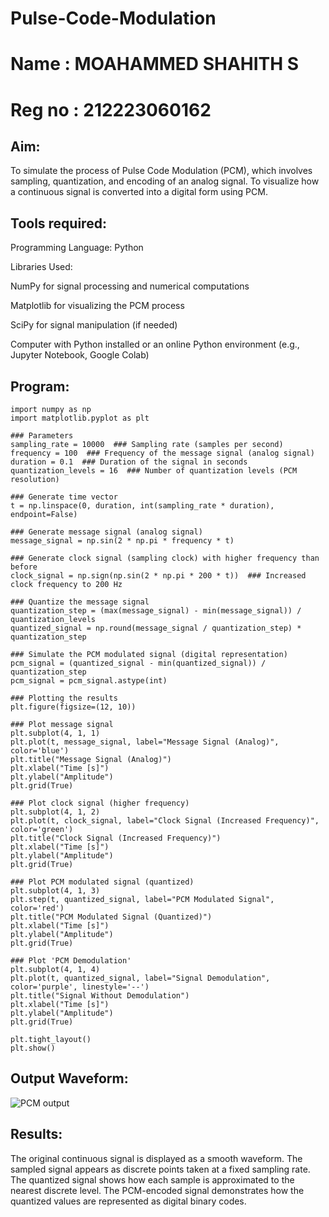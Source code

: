 # Pulse-Code-Modulation
# Name : MOAHAMMED SHAHITH S
# Reg no : 212223060162

## Aim:

To simulate the process of Pulse Code Modulation (PCM), which involves sampling, quantization, and encoding of an analog signal.
To visualize how a continuous signal is converted into a digital form using PCM.


## Tools required:

Programming Language: Python

Libraries Used:

NumPy for signal processing and numerical computations

Matplotlib for visualizing the PCM process

SciPy for signal manipulation (if needed)

Computer with Python installed or an online Python environment (e.g., Jupyter Notebook, Google Colab)



## Program:
```
import numpy as np
import matplotlib.pyplot as plt

### Parameters
sampling_rate = 10000  ### Sampling rate (samples per second)
frequency = 100  ### Frequency of the message signal (analog signal)
duration = 0.1  ### Duration of the signal in seconds
quantization_levels = 16  ### Number of quantization levels (PCM resolution)

### Generate time vector
t = np.linspace(0, duration, int(sampling_rate * duration), endpoint=False)

### Generate message signal (analog signal)
message_signal = np.sin(2 * np.pi * frequency * t)

### Generate clock signal (sampling clock) with higher frequency than before
clock_signal = np.sign(np.sin(2 * np.pi * 200 * t))  ### Increased clock frequency to 200 Hz

### Quantize the message signal
quantization_step = (max(message_signal) - min(message_signal)) / quantization_levels
quantized_signal = np.round(message_signal / quantization_step) * quantization_step

### Simulate the PCM modulated signal (digital representation)
pcm_signal = (quantized_signal - min(quantized_signal)) / quantization_step
pcm_signal = pcm_signal.astype(int)

### Plotting the results
plt.figure(figsize=(12, 10))

### Plot message signal
plt.subplot(4, 1, 1)
plt.plot(t, message_signal, label="Message Signal (Analog)", color='blue')
plt.title("Message Signal (Analog)")
plt.xlabel("Time [s]")
plt.ylabel("Amplitude")
plt.grid(True)

### Plot clock signal (higher frequency)
plt.subplot(4, 1, 2)
plt.plot(t, clock_signal, label="Clock Signal (Increased Frequency)", color='green')
plt.title("Clock Signal (Increased Frequency)")
plt.xlabel("Time [s]")
plt.ylabel("Amplitude")
plt.grid(True)

### Plot PCM modulated signal (quantized)
plt.subplot(4, 1, 3)
plt.step(t, quantized_signal, label="PCM Modulated Signal", color='red')
plt.title("PCM Modulated Signal (Quantized)")
plt.xlabel("Time [s]")
plt.ylabel("Amplitude")
plt.grid(True)

### Plot 'PCM Demodulation'
plt.subplot(4, 1, 4)
plt.plot(t, quantized_signal, label="Signal Demodulation", color='purple', linestyle='--')
plt.title("Signal Without Demodulation")
plt.xlabel("Time [s]")
plt.ylabel("Amplitude")
plt.grid(True)

plt.tight_layout()
plt.show()
```
## Output Waveform:
![PCM output](https://github.com/user-attachments/assets/072ae95a-797b-40cd-a5a3-0e73c4d0ae37)


## Results:

The original continuous signal is displayed as a smooth waveform.
The sampled signal appears as discrete points taken at a fixed sampling rate.
The quantized signal shows how each sample is approximated to the nearest discrete level.
The PCM-encoded signal demonstrates how the quantized values are represented as digital binary codes.
